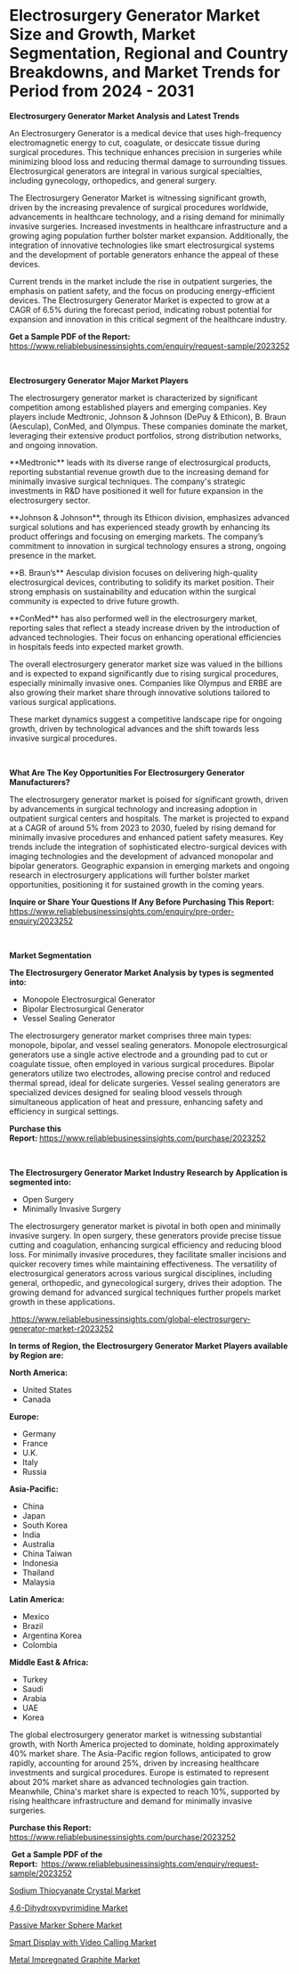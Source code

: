 <p><h1>Electrosurgery Generator Market Size and Growth, Market Segmentation, Regional and Country Breakdowns, and Market Trends for Period from 2024 -  2031</h1></p><p><strong>Electrosurgery Generator Market Analysis and Latest Trends</strong></p>
<p><p>An Electrosurgery Generator is a medical device that uses high-frequency electromagnetic energy to cut, coagulate, or desiccate tissue during surgical procedures. This technique enhances precision in surgeries while minimizing blood loss and reducing thermal damage to surrounding tissues. Electrosurgical generators are integral in various surgical specialties, including gynecology, orthopedics, and general surgery.</p><p>The Electrosurgery Generator Market is witnessing significant growth, driven by the increasing prevalence of surgical procedures worldwide, advancements in healthcare technology, and a rising demand for minimally invasive surgeries. Increased investments in healthcare infrastructure and a growing aging population further bolster market expansion. Additionally, the integration of innovative technologies like smart electrosurgical systems and the development of portable generators enhance the appeal of these devices.</p><p>Current trends in the market include the rise in outpatient surgeries, the emphasis on patient safety, and the focus on producing energy-efficient devices. The Electrosurgery Generator Market is expected to grow at a CAGR of 6.5% during the forecast period, indicating robust potential for expansion and innovation in this critical segment of the healthcare industry.</p></p>
<p><strong>Get a Sample PDF of the Report:&nbsp;</strong> <a href="https://www.reliablebusinessinsights.com/enquiry/request-sample/2023252?utm_campaign=1686&utm_medium=2&utm_source=Github&utm_content=ia&utm_term=28102024&utm_id=electrosurgery-generator">https://www.reliablebusinessinsights.com/enquiry/request-sample/2023252</a></p>
<p>&nbsp;</p>
<p><strong>Electrosurgery Generator Major Market Players</strong></p>
<p><p>The electrosurgery generator market is characterized by significant competition among established players and emerging companies. Key players include Medtronic, Johnson & Johnson (DePuy & Ethicon), B. Braun (Aesculap), ConMed, and Olympus. These companies dominate the market, leveraging their extensive product portfolios, strong distribution networks, and ongoing innovation.</p><p>**Medtronic** leads with its diverse range of electrosurgical products, reporting substantial revenue growth due to the increasing demand for minimally invasive surgical techniques. The company's strategic investments in R&D have positioned it well for future expansion in the electrosurgery sector.</p><p>**Johnson & Johnson**, through its Ethicon division, emphasizes advanced surgical solutions and has experienced steady growth by enhancing its product offerings and focusing on emerging markets. The company’s commitment to innovation in surgical technology ensures a strong, ongoing presence in the market.</p><p>**B. Braun’s** Aesculap division focuses on delivering high-quality electrosurgical devices, contributing to solidify its market position. Their strong emphasis on sustainability and education within the surgical community is expected to drive future growth.</p><p>**ConMed** has also performed well in the electrosurgery market, reporting sales that reflect a steady increase driven by the introduction of advanced technologies. Their focus on enhancing operational efficiencies in hospitals feeds into expected market growth.</p><p>The overall electrosurgery generator market size was valued in the billions and is expected to expand significantly due to rising surgical procedures, especially minimally invasive ones. Companies like Olympus and ERBE are also growing their market share through innovative solutions tailored to various surgical applications.</p><p>These market dynamics suggest a competitive landscape ripe for ongoing growth, driven by technological advances and the shift towards less invasive surgical procedures.</p></p>
<p>&nbsp;</p>
<p><strong>What Are The Key Opportunities For Electrosurgery Generator Manufacturers?</strong></p>
<p><p>The electrosurgery generator market is poised for significant growth, driven by advancements in surgical technology and increasing adoption in outpatient surgical centers and hospitals. The market is projected to expand at a CAGR of around 5% from 2023 to 2030, fueled by rising demand for minimally invasive procedures and enhanced patient safety measures. Key trends include the integration of sophisticated electro-surgical devices with imaging technologies and the development of advanced monopolar and bipolar generators. Geographic expansion in emerging markets and ongoing research in electrosurgery applications will further bolster market opportunities, positioning it for sustained growth in the coming years.</p></p>
<p><strong>Inquire or Share Your Questions If Any Before Purchasing This Report:</strong> <a href="https://www.reliablebusinessinsights.com/enquiry/pre-order-enquiry/2023252?utm_campaign=1686&utm_medium=2&utm_source=Github&utm_content=ia&utm_term=28102024&utm_id=electrosurgery-generator">https://www.reliablebusinessinsights.com/enquiry/pre-order-enquiry/2023252</a></p>
<p>&nbsp;</p>
<p><strong>Market Segmentation</strong></p>
<p><strong>The Electrosurgery Generator Market Analysis by types is segmented into:</strong></p>
<p><ul><li>Monopole Electrosurgical Generator</li><li>Bipolar Electrosurgical Generator</li><li>Vessel Sealing Generator</li></ul></p>
<p><p>The electrosurgery generator market comprises three main types: monopole, bipolar, and vessel sealing generators. Monopole electrosurgical generators use a single active electrode and a grounding pad to cut or coagulate tissue, often employed in various surgical procedures. Bipolar generators utilize two electrodes, allowing precise control and reduced thermal spread, ideal for delicate surgeries. Vessel sealing generators are specialized devices designed for sealing blood vessels through simultaneous application of heat and pressure, enhancing safety and efficiency in surgical settings.</p></p>
<p><strong>Purchase this Report:&nbsp;</strong><a href="https://www.reliablebusinessinsights.com/purchase/2023252?utm_campaign=1686&utm_medium=2&utm_source=Github&utm_content=ia&utm_term=28102024&utm_id=electrosurgery-generator">https://www.reliablebusinessinsights.com/purchase/2023252</a></p>
<p>&nbsp;</p>
<p><strong>The Electrosurgery Generator Market Industry Research by Application is segmented into:</strong></p>
<p><ul><li>Open Surgery</li><li>Minimally Invasive Surgery</li></ul></p>
<p><p>The electrosurgery generator market is pivotal in both open and minimally invasive surgery. In open surgery, these generators provide precise tissue cutting and coagulation, enhancing surgical efficiency and reducing blood loss. For minimally invasive procedures, they facilitate smaller incisions and quicker recovery times while maintaining effectiveness. The versatility of electrosurgical generators across various surgical disciplines, including general, orthopedic, and gynecological surgery, drives their adoption. The growing demand for advanced surgical techniques further propels market growth in these applications.</p></p>
<p><a href="https://www.reliablebusinessinsights.com/global-electrosurgery-generator-market-r2023252?utm_campaign=1686&utm_medium=2&utm_source=Github&utm_content=ia&utm_term=28102024&utm_id=electrosurgery-generator">&nbsp;https://www.reliablebusinessinsights.com/global-electrosurgery-generator-market-r2023252</a></p>
<p><strong>In terms of Region, the Electrosurgery Generator Market Players available by Region are:</strong></p>
<p>
    <p> <strong> North America: </strong>
        <ul>
            <li>United States</li>
            <li>Canada</li>
        </ul>
        </p> 
    <p> <strong> Europe: </strong>
        <ul>
            <li>Germany</li>
            <li>France</li>
            <li>U.K.</li>
            <li>Italy</li>
            <li>Russia</li>
        </ul>
        </p> 
    <p> <strong> Asia-Pacific: </strong>
        <ul>
            <li>China</li>
            <li>Japan</li>
            <li>South Korea</li>
            <li>India</li>
            <li>Australia</li>
            <li>China Taiwan</li>
            <li>Indonesia</li>
            <li>Thailand</li>
            <li>Malaysia</li>
        </ul>
        </p> 
    <p> <strong> Latin America: </strong>
        <ul>
            <li>Mexico</li>
            <li>Brazil</li>
            <li>Argentina Korea</li>
            <li>Colombia</li>
        </ul>
        </p> 
    <p> <strong> Middle East & Africa: </strong>
        <ul>
            <li>Turkey</li>
            <li>Saudi</li>
            <li>Arabia</li>
            <li>UAE</li>
            <li>Korea</li>
        </ul>
    </p>
    </p>
<p><p>The global electrosurgery generator market is witnessing substantial growth, with North America projected to dominate, holding approximately 40% market share. The Asia-Pacific region follows, anticipated to grow rapidly, accounting for around 25%, driven by increasing healthcare investments and surgical procedures. Europe is estimated to represent about 20% market share as advanced technologies gain traction. Meanwhile, China's market share is expected to reach 10%, supported by rising healthcare infrastructure and demand for minimally invasive surgeries.</p></p>
<p><strong>Purchase this Report: </strong><a href="https://www.reliablebusinessinsights.com/purchase/2023252?utm_campaign=1686&utm_medium=2&utm_source=Github&utm_content=ia&utm_term=28102024&utm_id=electrosurgery-generator">https://www.reliablebusinessinsights.com/purchase/2023252</a></p>
<p>&nbsp;<strong>Get a Sample PDF of the Report:&nbsp;&nbsp;</strong><a href="https://www.reliablebusinessinsights.com/enquiry/request-sample/2023252?utm_campaign=1686&utm_medium=2&utm_source=Github&utm_content=ia&utm_term=28102024&utm_id=electrosurgery-generator">https://www.reliablebusinessinsights.com/enquiry/request-sample/2023252</a></p>
<p><strong></strong></p>
<p><p><a href="https://www.linkedin.com/pulse/future-trends-global-sodium-thiocyanate-crystal-market-insights-oqoif?trk=public_post_embed_feed-article-content&utm_campaign=1686&utm_medium=2&utm_source=Github&utm_content=ia&utm_term=28102024&utm_id=electrosurgery-generator">Sodium Thiocyanate Crystal Market</a></p><p><a href="https://www.linkedin.com/pulse/global-46-dihydroxypyrimidine-market-exploring-share-trends-upqxe?trk=public_post_embed_feed-article-content&utm_campaign=1686&utm_medium=2&utm_source=Github&utm_content=ia&utm_term=28102024&utm_id=electrosurgery-generator">4,6-Dihydroxypyrimidine Market</a></p><p><a href="https://www.linkedin.com/pulse/passive-marker-sphere-market-trends-growth-outlook-2024-2031-xoite?utm_campaign=1686&utm_medium=2&utm_source=Github&utm_content=ia&utm_term=28102024&utm_id=electrosurgery-generator">Passive Marker Sphere Market</a></p><p><a href="https://www.linkedin.com/pulse/smart-display-video-calling-market-evolution-regional-adaptations-cc3he?utm_campaign=1686&utm_medium=2&utm_source=Github&utm_content=ia&utm_term=28102024&utm_id=electrosurgery-generator">Smart Display with Video Calling Market</a></p><p><a href="https://www.linkedin.com/pulse/metal-impregnated-graphite-market-overview-regional-outlook-5uhfe?utm_campaign=1686&utm_medium=2&utm_source=Github&utm_content=ia&utm_term=28102024&utm_id=electrosurgery-generator">Metal Impregnated Graphite Market</a></p></p>